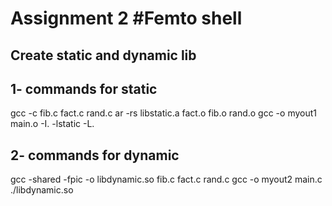 # Assignment 2 #Femto shell

## Create static and dynamic lib
## 1- commands for static
   gcc -c fib.c fact.c rand.c
   ar -rs libstatic.a fact.o fib.o rand.o
   gcc -o myout1 main.o -I. -lstatic -L.
## 2- commands for dynamic
   gcc -shared -fpic -o libdynamic.so fib.c fact.c rand.c
   gcc -o myout2 main.c ./libdynamic.so 
    


